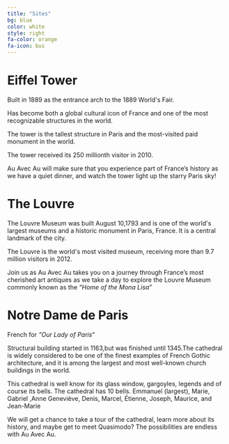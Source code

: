 ```yaml
---
title: "Sites"
bg: blue
color: white
style: right
fa-color: orange
fa-icon: bus
---
```

# Eiffel Tower

Built  in 1889 as the entrance arch to the
1889 World's Fair.

Has become both a global cultural icon of
France and one of the most recognizable
structures in the world.

The tower is the tallest structure in Paris
and the most-visited paid monument in
the world.

The tower received its 250 millionth visitor
in 2010.

Au Avec Au will make sure that you
experience part of France’s history as we
have a quiet dinner, and watch the tower
light up the starry Paris sky!

# The Louvre

The Louvre Museum was built August 10,1793  and
is one of the world's largest museums and a historic
monument in Paris, France. It is a central landmark of
the city.

The Louvre is the world's most visited museum,
receiving more than 9.7 million visitors in 2012.

Join us as Au Avec Au takes you on a journey
through France’s most cherished art antiques as we
take a day to explore the Louvre Museum commonly
known as the _“Home of the Mona Lisa”_

# Notre Dame de Paris

French for _"Our Lady of Paris“_

Structural building started in 1163,but was finished until
1345.The cathedral is widely considered to be one of the
finest examples of French Gothic architecture, and it is
among the largest and most well-known church
buildings in the world.

This cathedral is well know for its glass window,
gargoyles, legends and of course its bells. The cathedral
has 10 bells. Emmanuel (largest), Marie, Gabriel ,Anne
Geneviève, Denis, Marcel, Étienne, Joseph, Maurice,
and Jean-Marie

We will get a chance to take a tour of the cathedral, learn
more about its history, and maybe get to meet
Quasimodo? The possibilities are endless with Au Avec Au.

